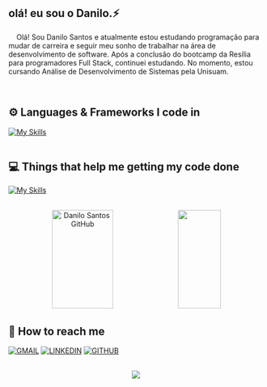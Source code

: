 

## olá! eu sou o Danilo.⚡
<p style="margin-top: '20px'">
 &nbsp; &nbsp; Olá! Sou Danilo Santos e atualmente estou estudando programação para mudar de carreira e seguir meu sonho de trabalhar na área de desenvolvimento de software. Após a conclusão do bootcamp da Resília para programadores Full Stack, continuei estudando. No momento, estou cursando Análise de Desenvolvimento de Sistemas pela Unisuam.

</p>
<br/>

## ⚙️ Languages & Frameworks I code in
[![My Skills](https://skillicons.dev/icons?i=html,css,bootstrap,sass,styledcomponents,js,ts,react,nodejs,express,redux,docker,postgres,mongodb,firebase,jest,prisma)](https://skillicons.dev)
<br/>
<br/>

## 💻 Things that help me getting my code done
[![My Skills](https://skillicons.dev/icons?i=ubuntu,vscode,git,figma,npm,github,postman)](https://skillicons.dev)
<br/>
<br/>


<div align="center">  
  <img width="49%" height="195px" src="https://github-readme-stats.vercel.app/api?username=DevDaniloSants&show_icons=true&count_private=true&hide_border=true&title_color=4169E1&icon_color=4169E1&text_color=c9d1d9&bg_color=0d1117" alt="Danilo Santos GitHub" /> 
  <img width="41%" height="195px" src="https://github-readme-stats.vercel.app/api/top-langs/?username=DevDaniloSants&layout=compact&hide_border=true&title_color=4169E1&text_color=fff&bg_color=0d1117" />
</div>


## 👥  How to reach me
<div>
  <a href="mailto: dev.danilosantos@gmail.com"><img  src="https://img.shields.io/badge/Gmail-D14836?style=for-the-badge&logo=gmail&logoColor=white" alt="GMAIL" title="GMAIL"/></a>
  <a href="https://www.linkedin.com/in/danilodss/"><img  src="https://img.shields.io/badge/LinkedIn-0077B5?style=for-the-badge&logo=linkedin&logoColor=white" alt="LINKEDIN" title="LINKEDIN"/></a>
  <a href="https://github.com/DevDaniloSants"><img  src="https://img.shields.io/badge/GitHub-100000?style=for-the-badge&logo=github&logoColor=white" alt="GITHUB" title="GITHUB"/></a>
</div>
<br/>

<p align="center">
  <img src="https://github-profile-trophy.vercel.app/?username=DevDaniloSants&theme=nord&row=2&no-bg=true&column=8&margin-w=5&margin-h=15" />
</p>
